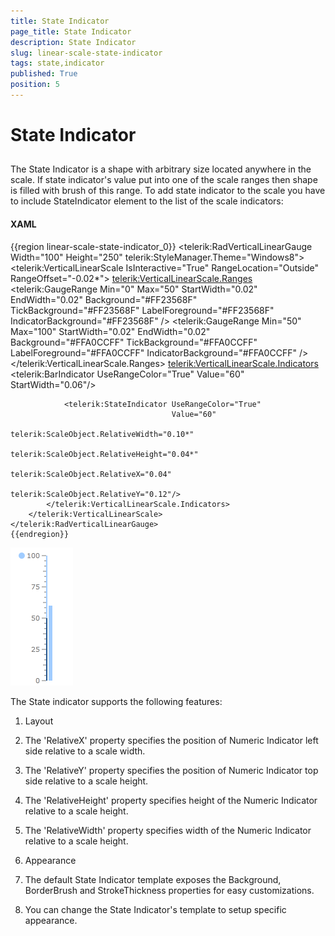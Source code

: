```yaml
---
title: State Indicator
page_title: State Indicator
description: State Indicator
slug: linear-scale-state-indicator
tags: state,indicator
published: True
position: 5
---
```


# State Indicator



## 

The State Indicator is a shape with arbitrary size located anywhere in the scale. If state indicator's value put into one of the scale ranges then shape is filled with brush of this range. To add state indicator to the scale you have to include StateIndicator element to the list of the scale indicators:

#### __XAML__

{{region linear-scale-state-indicator_0}}
	<telerik:RadVerticalLinearGauge Width="100" Height="250" telerik:StyleManager.Theme="Windows8">
	    <telerik:VerticalLinearScale IsInteractive="True"
	                         RangeLocation="Outside"
	                         RangeOffset="-0.02*">
	        <telerik:VerticalLinearScale.Ranges>
	            <telerik:GaugeRange Min="0" Max="50"
	                                StartWidth="0.02"
	                                EndWidth="0.02"
	                                Background="#FF23568F"
	                                TickBackground="#FF23568F"
	                                LabelForeground="#FF23568F"
	                                IndicatorBackground="#FF23568F" />
	            <telerik:GaugeRange Min="50" Max="100"
	                                StartWidth="0.02"
	                                EndWidth="0.02"
	                                Background="#FFA0CCFF"
	                                TickBackground="#FFA0CCFF"
	                                LabelForeground="#FFA0CCFF"
	                                IndicatorBackground="#FFA0CCFF" />
	        </telerik:VerticalLinearScale.Ranges>
	        <telerik:VerticalLinearScale.Indicators>
	            <telerik:BarIndicator UseRangeColor="True" 
	                                  Value="60"
	                                  StartWidth="0.06"/>
	
	            <telerik:StateIndicator UseRangeColor="True"  
	                                    Value="60"
	                                    telerik:ScaleObject.RelativeWidth="0.10*"
	                                    telerik:ScaleObject.RelativeHeight="0.04*"
	                                    telerik:ScaleObject.RelativeX="0.04"
	                                    telerik:ScaleObject.RelativeY="0.12"/>
	        </telerik:VerticalLinearScale.Indicators>
	    </telerik:VerticalLinearScale>
	</telerik:RadVerticalLinearGauge>
	{{endregion}}



![](images/LinearScaleStateIndicator.png)

The State indicator supports the following features:

1. Layout

1. The 'RelativeX' property specifies the position of Numeric Indicator left side relative to a scale width. 


1. The 'RelativeY' property specifies the position of Numeric Indicator top side relative to a scale height. 


1. The 'RelativeHeight' property specifies height of the Numeric Indicator relative to a scale height. 


1. The 'RelativeWidth' property specifies width of the Numeric Indicator relative to a scale height. 

1. Appearance

1. The default State Indicator template exposes the Background, BorderBrush and StrokeThickness properties for easy customizations.

1. You can change the State Indicator's template to setup specific appearance.
